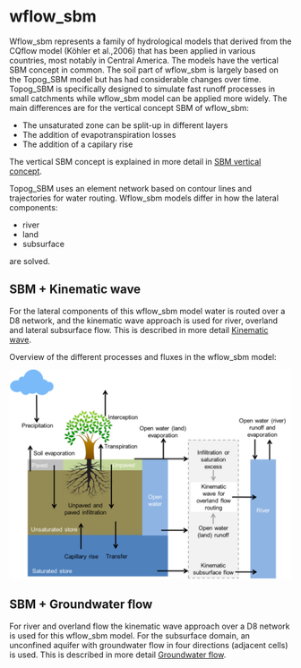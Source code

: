 # wflow\_sbm

Wflow\_sbm represents a family of hydrological models that derived from the
CQflow model (Köhler et al.,2006) that has been applied in various countries,
most notably in Central America. The models have the vertical SBM concept in
common. The soil part of wflow\_sbm is largely based on the Topog\_SBM model but
has had considerable changes over time. Topog\_SBM is specifically designed to
simulate fast runoff processes in small catchments while wflow\_sbm model can be
applied more widely. The main differences are for the vertical concept SBM of
wflow\_sbm:

- The unsaturated zone can be split-up in different layers
- The addition of evapotranspiration losses
- The addition of a capilary rise

The vertical SBM concept is explained in more detail in [SBM vertical
concept](@ref).

Topog\_SBM uses an element network based on contour lines and trajectories for
water routing. Wflow\_sbm models differ in how the lateral components:
- river
- land
- subsurface  

are solved.

## SBM + Kinematic wave
For the lateral components of this wflow\_sbm model water is routed over a D8
network, and the kinematic wave approach is used for river, overland and lateral
subsurface flow. This is described in more detail [Kinematic wave](@ref).

Overview of the different processes and fluxes in the wflow_sbm
model:

![wflow_sbm model](../images/wflow_sbm_soil.png)

## SBM + Groundwater flow
For river and overland flow the kinematic wave approach over a D8 network is
used for this wflow\_sbm model. For the subsurface domain, an unconfined aquifer
with groundwater flow in four directions (adjacent cells) is used. This is
described in more detail [Groundwater flow](@ref).

